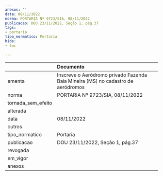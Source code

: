 ```yaml
---
anexos: ''
data: 08/11/2022
norma: PORTARIA Nº 9723/SIA, 08/11/2022
publicacao: DOU 23/11/2022, Seção 1, pág.37
tags:
- portaria
tipo_normatico: Portaria
hide: 
- toc 
 
---
```


|                    | Documento                                                                        |
|:-------------------|:---------------------------------------------------------------------------------|
| ementa             | Inscreve o Aeródromo privado Fazenda Baía Mineira (MS) no cadastro de aeródromos |
| norma              | PORTARIA Nº 9723/SIA, 08/11/2022                                                 |
| tornada_sem_efeito |                                                                                  |
| alterada           |                                                                                  |
| data               | 08/11/2022                                                                       |
| outros             |                                                                                  |
| tipo_normatico     | Portaria                                                                         |
| publicacao         | DOU 23/11/2022, Seção 1, pág.37                                                  |
| revogada           |                                                                                  |
| em_vigor           |                                                                                  |
| anexos             |                                                                                  |